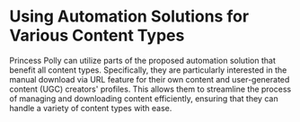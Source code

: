 # Using Automation Solutions for Various Content Types

Princess Polly can utilize parts of the proposed automation solution that benefit all content types. Specifically, they are particularly interested in the manual download via URL feature for their own content and user-generated content (UGC) creators' profiles. This allows them to streamline the process of managing and downloading content efficiently, ensuring that they can handle a variety of content types with ease.